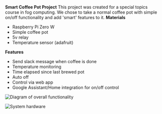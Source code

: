 **Smart Coffee Pot Project**
This project was created for a special topics course in fog computing. We chose to take a normal coffee pot with simple on/off functionality and add 'smart' features to it. 
**Materials**

 - Raspberry Pi Zero W
 - Simple coffee pot
 - 5v relay
 - Temperature sensor (adafruit)

**Features**
 - Send slack message when coffee is done
 - Temperature monitoring
 - Time elapsed since last brewed pot
 - Auto off
 - Control via web app
 - Google Assistant/Home integration for on/off control

![Diagram of overall functionality ](https://i.gyazo.com/3d917010c537c0ada7d77e8b97113272.png)

![System hardware ](https://lh3.googleusercontent.com/GeaoV6KN6NGfiuWjlnUuK24HmpBPlK3R5p8eu6CpRn-xBhLx84_5gwM_cqXgwCVbp6ShaaRTuWo "Smart Coffee System")
